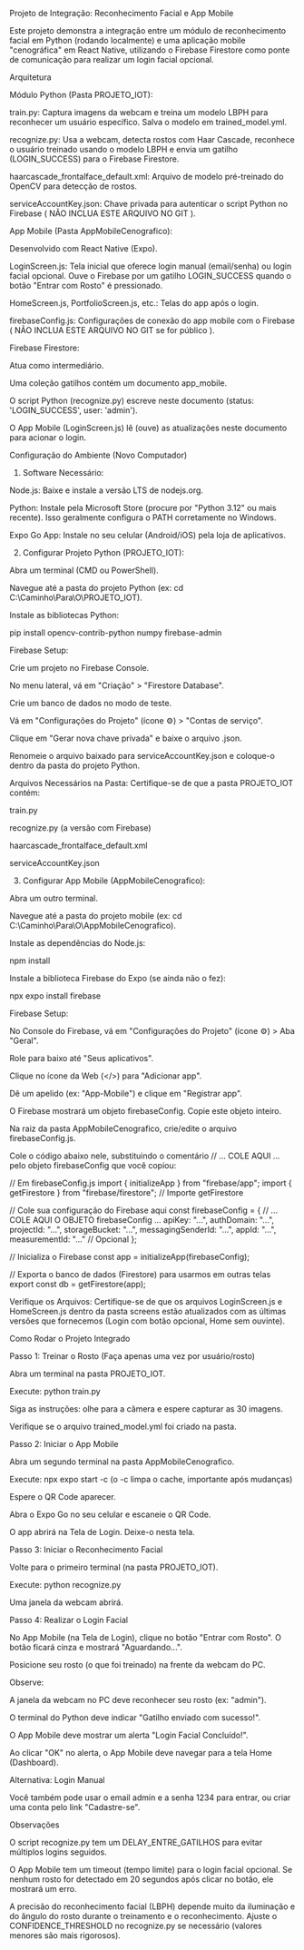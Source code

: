 Projeto de Integração: Reconhecimento Facial e App Mobile

Este projeto demonstra a integração entre um módulo de reconhecimento facial em Python (rodando localmente) e uma aplicação mobile "cenográfica" em React Native, utilizando o Firebase Firestore como ponte de comunicação para realizar um login facial opcional.

Arquitetura

Módulo Python (Pasta PROJETO_IOT):

train.py: Captura imagens da webcam e treina um modelo LBPH para reconhecer um usuário específico. Salva o modelo em trained_model.yml.

recognize.py: Usa a webcam, detecta rostos com Haar Cascade, reconhece o usuário treinado usando o modelo LBPH e envia um gatilho (LOGIN_SUCCESS) para o Firebase Firestore.

haarcascade_frontalface_default.xml: Arquivo de modelo pré-treinado do OpenCV para detecção de rostos.

serviceAccountKey.json: Chave privada para autenticar o script Python no Firebase ( NÃO INCLUA ESTE ARQUIVO NO GIT ).

App Mobile (Pasta AppMobileCenografico):

Desenvolvido com React Native (Expo).

LoginScreen.js: Tela inicial que oferece login manual (email/senha) ou login facial opcional. Ouve o Firebase por um gatilho LOGIN_SUCCESS quando o botão "Entrar com Rosto" é pressionado.

HomeScreen.js, PortfolioScreen.js, etc.: Telas do app após o login.

firebaseConfig.js: Configurações de conexão do app mobile com o Firebase ( NÃO INCLUA ESTE ARQUIVO NO GIT se for público ).

Firebase Firestore:

Atua como intermediário.

Uma coleção gatilhos contém um documento app_mobile.

O script Python (recognize.py) escreve neste documento (status: 'LOGIN_SUCCESS', user: 'admin').

O App Mobile (LoginScreen.js) lê (ouve) as atualizações neste documento para acionar o login.

Configuração do Ambiente (Novo Computador)

1. Software Necessário:

Node.js: Baixe e instale a versão LTS de nodejs.org.

Python: Instale pela Microsoft Store (procure por "Python 3.12" ou mais recente). Isso geralmente configura o PATH corretamente no Windows.

Expo Go App: Instale no seu celular (Android/iOS) pela loja de aplicativos.

2. Configurar Projeto Python (PROJETO_IOT):

Abra um terminal (CMD ou PowerShell).

Navegue até a pasta do projeto Python (ex: cd C:\Caminho\Para\O\PROJETO_IOT).

Instale as bibliotecas Python:

pip install opencv-contrib-python numpy firebase-admin


Firebase Setup:

Crie um projeto no Firebase Console.

No menu lateral, vá em "Criação" > "Firestore Database".

Crie um banco de dados no modo de teste.

Vá em "Configurações do Projeto" (ícone ⚙️) > "Contas de serviço".

Clique em "Gerar nova chave privada" e baixe o arquivo .json.

Renomeie o arquivo baixado para serviceAccountKey.json e coloque-o dentro da pasta do projeto Python.

Arquivos Necessários na Pasta: Certifique-se de que a pasta PROJETO_IOT contém:

train.py

recognize.py (a versão com Firebase)

haarcascade_frontalface_default.xml

serviceAccountKey.json

3. Configurar App Mobile (AppMobileCenografico):

Abra um outro terminal.

Navegue até a pasta do projeto mobile (ex: cd C:\Caminho\Para\O\AppMobileCenografico).

Instale as dependências do Node.js:

npm install


Instale a biblioteca Firebase do Expo (se ainda não o fez):

npx expo install firebase


Firebase Setup:

No Console do Firebase, vá em "Configurações do Projeto" (ícone ⚙️) > Aba "Geral".

Role para baixo até "Seus aplicativos".

Clique no ícone da Web (</>) para "Adicionar app".

Dê um apelido (ex: "App-Mobile") e clique em "Registrar app".

O Firebase mostrará um objeto firebaseConfig. Copie este objeto inteiro.

Na raiz da pasta AppMobileCenografico, crie/edite o arquivo firebaseConfig.js.

Cole o código abaixo nele, substituindo o comentário // ... COLE AQUI ... pelo objeto firebaseConfig que você copiou:

// Em firebaseConfig.js
import { initializeApp } from "firebase/app";
import { getFirestore } from "firebase/firestore"; // Importe getFirestore

// Cole sua configuração do Firebase aqui
const firebaseConfig = {
  // ... COLE AQUI O OBJETO firebaseConfig ...
  apiKey: "...",
  authDomain: "...",
  projectId: "...",
  storageBucket: "...",
  messagingSenderId: "...",
  appId: "...",
  measurementId: "..." // Opcional
};

// Inicializa o Firebase
const app = initializeApp(firebaseConfig);

// Exporta o banco de dados (Firestore) para usarmos em outras telas
export const db = getFirestore(app);


Verifique os Arquivos: Certifique-se de que os arquivos LoginScreen.js e HomeScreen.js dentro da pasta screens estão atualizados com as últimas versões que fornecemos (Login com botão opcional, Home sem ouvinte).

Como Rodar o Projeto Integrado

Passo 1: Treinar o Rosto (Faça apenas uma vez por usuário/rosto)

Abra um terminal na pasta PROJETO_IOT.

Execute: python train.py

Siga as instruções: olhe para a câmera e espere capturar as 30 imagens.

Verifique se o arquivo trained_model.yml foi criado na pasta.

Passo 2: Iniciar o App Mobile

Abra um segundo terminal na pasta AppMobileCenografico.

Execute: npx expo start -c (o -c limpa o cache, importante após mudanças)

Espere o QR Code aparecer.

Abra o Expo Go no seu celular e escaneie o QR Code.

O app abrirá na Tela de Login. Deixe-o nesta tela.

Passo 3: Iniciar o Reconhecimento Facial

Volte para o primeiro terminal (na pasta PROJETO_IOT).

Execute: python recognize.py

Uma janela da webcam abrirá.

Passo 4: Realizar o Login Facial

No App Mobile (na Tela de Login), clique no botão "Entrar com Rosto". O botão ficará cinza e mostrará "Aguardando...".

Posicione seu rosto (o que foi treinado) na frente da webcam do PC.

Observe:

A janela da webcam no PC deve reconhecer seu rosto (ex: "admin").

O terminal do Python deve indicar "Gatilho enviado com sucesso!".

O App Mobile deve mostrar um alerta "Login Facial Concluído!".

Ao clicar "OK" no alerta, o App Mobile deve navegar para a tela Home (Dashboard).

Alternativa: Login Manual

Você também pode usar o email admin e a senha 1234 para entrar, ou criar uma conta pelo link "Cadastre-se".

Observações

O script recognize.py tem um DELAY_ENTRE_GATILHOS para evitar múltiplos logins seguidos.

O App Mobile tem um timeout (tempo limite) para o login facial opcional. Se nenhum rosto for detectado em 20 segundos após clicar no botão, ele mostrará um erro.

A precisão do reconhecimento facial (LBPH) depende muito da iluminação e do ângulo do rosto durante o treinamento e o reconhecimento. Ajuste o CONFIDENCE_THRESHOLD no recognize.py se necessário (valores menores são mais rigorosos).
